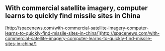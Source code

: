 ## With commercial satellite imagery, computer learns to quickly find missile sites in China
  
  [http://spacenews.com/with-commercial-satellite-imagery-computer-learns-to-quickly-find-missile-sites-in-china/](http://spacenews.com/with-commercial-satellite-imagery-computer-learns-to-quickly-find-missile-sites-in-china/)